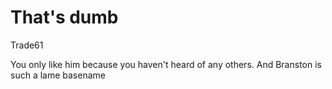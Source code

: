 # That's dumb

Trade61

You only like him because you haven't heard of any others. And Branston is such a lame basename
